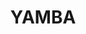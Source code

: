 ---
lastmod: '2025-04-06T06:05:20+00:00'
latitude: -29.484556
layout: suburb
longitude: 153.334228
postcode: '2464'
state: NSW
title: YAMBA
url: /nsw/yamba/
---